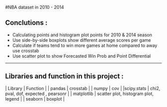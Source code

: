 #NBA dataset in 2010 - 2014


## Conclutions :

* Calculating points and histogram plot points for 2010 & 2014 season
* Use side-by-side boxplots show different average scores per game
* Calculate if teams tend to win more games at home compared to away use crosstab
* Use scatter plot to show Forecasted Win Prob and Point Differential

---

## Libraries and function in this project :

| Library | Function |
| pandas | crosstab |
| numpy | cov |
|scipy.stats | chi2, pval, dof, expected , pearsonr |
| matplotlib | scatter plot, histogram plot, legend |
| seaborn | boxplot |


